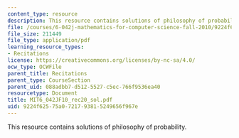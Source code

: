 ```yaml
---
content_type: resource
description: This resource contains solutions of philosophy of probability.
file: /courses/6-042j-mathematics-for-computer-science-fall-2010/9224f62575a0721793815249656f967e_MIT6_042JF10_rec20_sol.pdf
file_size: 211449
file_type: application/pdf
learning_resource_types:
- Recitations
license: https://creativecommons.org/licenses/by-nc-sa/4.0/
ocw_type: OCWFile
parent_title: Recitations
parent_type: CourseSection
parent_uid: 088adbb7-d512-5527-c5ec-766f9536ea40
resourcetype: Document
title: MIT6_042JF10_rec20_sol.pdf
uid: 9224f625-75a0-7217-9381-5249656f967e
---
```

This resource contains solutions of philosophy of probability.